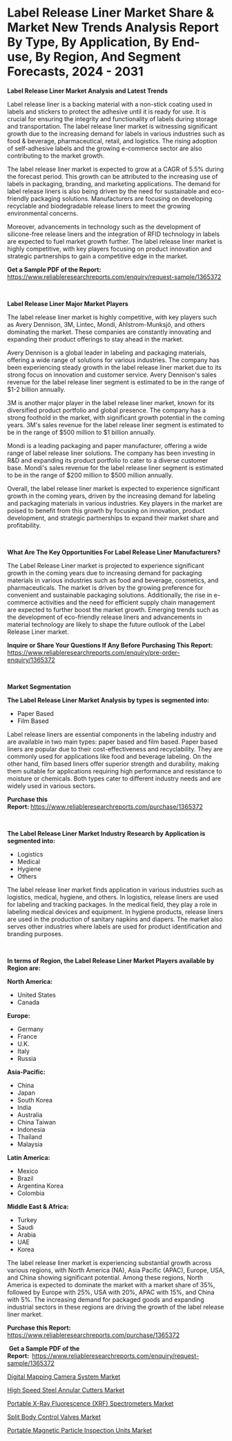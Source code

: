 <p><h1>Label Release Liner Market Share & Market New Trends Analysis Report By Type, By Application, By End-use, By Region, And Segment Forecasts, 2024 - 2031</h1></p><p><strong>Label Release Liner Market Analysis and Latest Trends</strong></p>
<p><p>Label release liner is a backing material with a non-stick coating used in labels and stickers to protect the adhesive until it is ready for use. It is crucial for ensuring the integrity and functionality of labels during storage and transportation. The label release liner market is witnessing significant growth due to the increasing demand for labels in various industries such as food & beverage, pharmaceutical, retail, and logistics. The rising adoption of self-adhesive labels and the growing e-commerce sector are also contributing to the market growth.</p><p>The label release liner market is expected to grow at a CAGR of 5.5% during the forecast period. This growth can be attributed to the increasing use of labels in packaging, branding, and marketing applications. The demand for label release liners is also being driven by the need for sustainable and eco-friendly packaging solutions. Manufacturers are focusing on developing recyclable and biodegradable release liners to meet the growing environmental concerns.</p><p>Moreover, advancements in technology such as the development of silicone-free release liners and the integration of RFID technology in labels are expected to fuel market growth further. The label release liner market is highly competitive, with key players focusing on product innovation and strategic partnerships to gain a competitive edge in the market.</p></p>
<p><strong>Get a Sample PDF of the Report:&nbsp;</strong> <a href="https://www.reliableresearchreports.com/enquiry/request-sample/1365372">https://www.reliableresearchreports.com/enquiry/request-sample/1365372</a></p>
<p>&nbsp;</p>
<p><strong>Label Release Liner Major Market Players</strong></p>
<p><p>The label release liner market is highly competitive, with key players such as Avery Dennison, 3M, Lintec, Mondi, Ahlstrom-Munksjö, and others dominating the market. These companies are constantly innovating and expanding their product offerings to stay ahead in the market.</p><p>Avery Dennison is a global leader in labeling and packaging materials, offering a wide range of solutions for various industries. The company has been experiencing steady growth in the label release liner market due to its strong focus on innovation and customer service. Avery Dennison's sales revenue for the label release liner segment is estimated to be in the range of $1-2 billion annually.</p><p>3M is another major player in the label release liner market, known for its diversified product portfolio and global presence. The company has a strong foothold in the market, with significant growth potential in the coming years. 3M's sales revenue for the label release liner segment is estimated to be in the range of $500 million to $1 billion annually.</p><p>Mondi is a leading packaging and paper manufacturer, offering a wide range of label release liner solutions. The company has been investing in R&D and expanding its product portfolio to cater to a diverse customer base. Mondi's sales revenue for the label release liner segment is estimated to be in the range of $200 million to $500 million annually.</p><p>Overall, the label release liner market is expected to experience significant growth in the coming years, driven by the increasing demand for labeling and packaging materials in various industries. Key players in the market are poised to benefit from this growth by focusing on innovation, product development, and strategic partnerships to expand their market share and profitability.</p></p>
<p>&nbsp;</p>
<p><strong>What Are The Key Opportunities For Label Release Liner Manufacturers?</strong></p>
<p><p>The Label Release Liner market is projected to experience significant growth in the coming years due to increasing demand for packaging materials in various industries such as food and beverage, cosmetics, and pharmaceuticals. The market is driven by the growing preference for convenient and sustainable packaging solutions. Additionally, the rise in e-commerce activities and the need for efficient supply chain management are expected to further boost the market growth. Emerging trends such as the development of eco-friendly release liners and advancements in material technology are likely to shape the future outlook of the Label Release Liner market.</p></p>
<p><strong>Inquire or Share Your Questions If Any Before Purchasing This Report:</strong> <a href="https://www.reliableresearchreports.com/enquiry/pre-order-enquiry/1365372">https://www.reliableresearchreports.com/enquiry/pre-order-enquiry/1365372</a></p>
<p>&nbsp;</p>
<p><strong>Market Segmentation</strong></p>
<p><strong>The Label Release Liner Market Analysis by types is segmented into:</strong></p>
<p><ul><li>Paper Based</li><li>Film Based</li></ul></p>
<p><p>Label release liners are essential components in the labeling industry and are available in two main types: paper based and film based. Paper based liners are popular due to their cost-effectiveness and recyclability. They are commonly used for applications like food and beverage labeling. On the other hand, film based liners offer superior strength and durability, making them suitable for applications requiring high performance and resistance to moisture or chemicals. Both types cater to different industry needs and are widely used in various sectors.</p></p>
<p><strong>Purchase this Report:&nbsp;</strong><a href="https://www.reliableresearchreports.com/purchase/1365372">https://www.reliableresearchreports.com/purchase/1365372</a></p>
<p>&nbsp;</p>
<p><strong>The Label Release Liner Market Industry Research by Application is segmented into:</strong></p>
<p><ul><li>Logistics</li><li>Medical</li><li>Hygiene</li><li>Others</li></ul></p>
<p><p>The label release liner market finds application in various industries such as logistics, medical, hygiene, and others. In logistics, release liners are used for labeling and tracking packages. In the medical field, they play a role in labeling medical devices and equipment. In hygiene products, release liners are used in the production of sanitary napkins and diapers. The market also serves other industries where labels are used for product identification and branding purposes.</p></p>
<p>&nbsp;</p>
<p><strong>In terms of Region, the Label Release Liner Market Players available by Region are:</strong></p>
<p>
    <p> <strong> North America: </strong>
        <ul>
            <li>United States</li>
            <li>Canada</li>
        </ul>
        </p> 
    <p> <strong> Europe: </strong>
        <ul>
            <li>Germany</li>
            <li>France</li>
            <li>U.K.</li>
            <li>Italy</li>
            <li>Russia</li>
        </ul>
        </p> 
    <p> <strong> Asia-Pacific: </strong>
        <ul>
            <li>China</li>
            <li>Japan</li>
            <li>South Korea</li>
            <li>India</li>
            <li>Australia</li>
            <li>China Taiwan</li>
            <li>Indonesia</li>
            <li>Thailand</li>
            <li>Malaysia</li>
        </ul>
        </p> 
    <p> <strong> Latin America: </strong>
        <ul>
            <li>Mexico</li>
            <li>Brazil</li>
            <li>Argentina Korea</li>
            <li>Colombia</li>
        </ul>
        </p> 
    <p> <strong> Middle East & Africa: </strong>
        <ul>
            <li>Turkey</li>
            <li>Saudi</li>
            <li>Arabia</li>
            <li>UAE</li>
            <li>Korea</li>
        </ul>
    </p>
    </p>
<p><p>The label release liner market is experiencing substantial growth across various regions, with North America (NA), Asia Pacific (APAC), Europe, USA, and China showing significant potential. Among these regions, North America is expected to dominate the market with a market share of 35%, followed by Europe with 25%, USA with 20%, APAC with 15%, and China with 5%. The increasing demand for packaged goods and expanding industrial sectors in these regions are driving the growth of the label release liner market.</p></p>
<p><strong>Purchase this Report: </strong><a href="https://www.reliableresearchreports.com/purchase/1365372">https://www.reliableresearchreports.com/purchase/1365372</a></p>
<p>&nbsp;<strong>Get a Sample PDF of the Report:&nbsp;&nbsp;</strong><a href="https://www.reliableresearchreports.com/enquiry/request-sample/1365372">https://www.reliableresearchreports.com/enquiry/request-sample/1365372</a></p>
<p><strong></strong></p>
<p><p><a href="https://medium.com/@myrticecole/digital-mapping-camera-system-market-outlook-industry-overview-and-forecast-2024-to-2031-f07c13800144">Digital Mapping Camera System Market</a></p><p><a href="https://medium.com/@marlonblick/high-speed-steel-annular-cutters-market-competitive-analysis-market-trends-and-forecast-to-2031-146e413aa71c">High Speed Steel Annular Cutters Market</a></p><p><a href="https://medium.com/@myrticecole/portable-x-ray-fluorescence-xrf-spectrometers-market-size-and-market-trends-complete-industry-a4d944e98dbc">Portable X-Ray Fluorescence (XRF) Spectrometers Market</a></p><p><a href="https://medium.com/@jamesday5g/split-body-control-valves-market-exploring-market-share-market-trends-and-future-growth-d9fa8e988112">Split Body Control Valves Market</a></p><p><a href="https://medium.com/@marlonblick/portable-magnetic-particle-inspection-units-market-research-report-its-history-and-forecast-2024-43e63020d806">Portable Magnetic Particle Inspection Units Market</a></p></p>